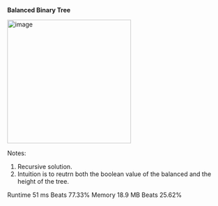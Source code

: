**Balanced Binary Tree**

<img width="284" alt="image" src="https://user-images.githubusercontent.com/25766765/221631903-542f251a-5737-4edf-b854-ff0e6fc8dc08.png">

Notes:
1. Recursive solution.
2. Intuition is to reutrn both the boolean value of the balanced and the height of the tree.

Runtime
51 ms
Beats
77.33%
Memory
18.9 MB
Beats
25.62%
